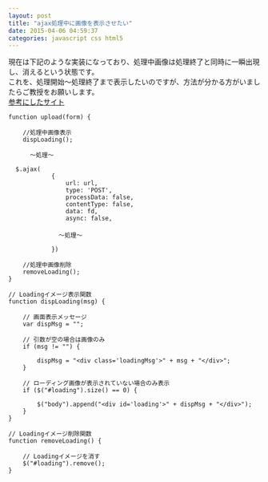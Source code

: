 ```yaml
---
layout: post
title: "ajax処理中に画像を表示させたい"
date: 2015-04-06 04:59:37
categories: javascript css html5
---
```

<p>現在は下記のような実装になっており、処理中画像は処理終了と同時に一瞬出現し、消えるという状態です。<br>
これを、処理開始～処理終了まで表示したいのですが、方法が分かる方がいましたらご教授をお願いします。<br>
<a href="http://jquery.nj-clucker.com/applied/now_loading/" rel="nofollow">参考にしたサイト</a><br>
</p>

<pre class="lang-js prettyprint-override"><code>function upload(form) {

    //処理中画像表示
    dispLoading();

      ～処理～

  $.ajax(
            {
                url: url,
                type: 'POST',
                processData: false,
                contentType: false,
                data: fd,
                async: false,
　　　　　　　　　　　
              ～処理～

            })

    //処理中画像削除
    removeLoading();
}

// Loadingイメージ表示関数
function dispLoading(msg) {

    // 画面表示メッセージ
    var dispMsg = "";

    // 引数が空の場合は画像のみ
    if (msg != "") {

        dispMsg = "&lt;div class='loadingMsg'&gt;" + msg + "&lt;/div&gt;";
    }

    // ローディング画像が表示されていない場合のみ表示
    if ($("#loading").size() == 0) {

        $("body").append("&lt;div id='loading'&gt;" + dispMsg + "&lt;/div&gt;");
    }
}

// Loadingイメージ削除関数
function removeLoading() {

    // Loadingイメージを消す
    $("#loading").remove();
}
</code></pre>
